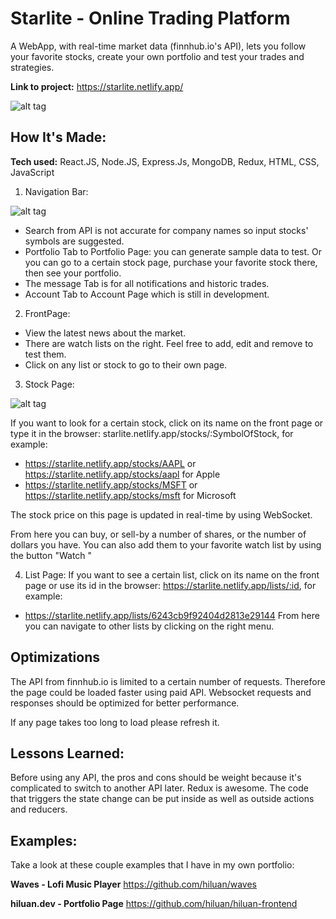 # Starlite - Online Trading Platform
A WebApp, with real-time market data (finnhub.io's API), lets you follow your favorite stocks, create your own portfolio and test your trades and strategies.

**Link to project:** https://starlite.netlify.app/

![alt tag](https://i.ibb.co/1JDQ6Yv/starlite-online-trading-platform-hiluan-1.jpg)

## How It's Made:

**Tech used:** React.JS, Node.JS, Express.Js, MongoDB, Redux, HTML, CSS, JavaScript

1. Navigation Bar:

![alt tag](https://i.ibb.co/dg8Hspy/starlite-online-trading-platform-hiluan-2.jpg)

- Search from API is not accurate for company names so input stocks' symbols are suggested.
- Portfolio Tab to Portfolio Page: you can generate sample data to test. Or you can go to a certain stock page, purchase your favorite stock there, then see your portfolio. 
- The message Tab is for all notifications and historic trades.
- Account Tab to Account Page which is still in development.

2. FrontPage:
- View the latest news about the market.
- There are watch lists on the right. Feel free to add, edit and remove to test them.
- Click on any list or stock to go to their own page.  

3. Stock Page:

![alt tag](https://i.ibb.co/VgXSftx/starlite-online-trading-platform-hiluan-3.jpg)

If you want to look for a certain stock, click on its name on the front page or type it in the browser: starlite.netlify.app/stocks/:SymbolOfStock, for example:
- https://starlite.netlify.app/stocks/AAPL or https://starlite.netlify.app/stocks/aapl for Apple
- https://starlite.netlify.app/stocks/MSFT or https://starlite.netlify.app/stocks/msft for Microsoft
  
The stock price on this page is updated in real-time by using WebSocket. 

From here you can buy, or sell-by a number of shares, or the number of dollars you have. 
You can also add them to your favorite watch list by using the button "Watch <Symbol>"

4. List Page:
If you want to see a certain list, click on its name on the front page or use its id in the browser: https://starlite.netlify.app/lists/:id, for example: 
- https://starlite.netlify.app/lists/6243cb9f92404d2813e29144
From here you can navigate to other lists by clicking on the right menu.

## Optimizations

The API from finnhub.io is limited to a certain number of requests. Therefore the page could be loaded faster using paid API. 
Websocket requests and responses should be optimized for better performance.

If any page takes too long to load please refresh it. 

## Lessons Learned:

Before using any API, the pros and cons should be weight because it's complicated to switch to another API later. 
Redux is awesome. The code that triggers the state change can be put inside as well as outside actions and reducers. 
  
  

## Examples:
Take a look at these couple examples that I have in my own portfolio:

**Waves - Lofi Music Player** https://github.com/hiluan/waves

**hiluan.dev - Portfolio Page** https://github.com/hiluan/hiluan-frontend
